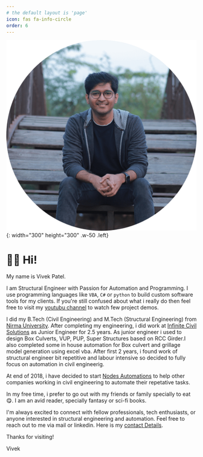 ```yaml
---
# the default layout is 'page'
icon: fas fa-info-circle
order: 6
---
```

![Test](/assets//images/ProfilePic.png){: width="300" height="300" .w-50 .left}

# 👋🏽 Hi! 
My name is Vivek Patel.

I am Structural Engineer with Passion for Automation and Programming. I use programming languages like `VBA`, `C#` or `python` to build custom software tools for my clients. If you're still confused about what i really do then feel free to visit my [youtubu channel](https://www.youtube.com/NodesAutomations) to watch few project demos.


I did my B.Tech (Civil Engineering) and M.Tech (Structural Engineering) from [Nirma University](https://nirmauni.ac.in/).
After completing my engineering, i did work at [Infinite Civil Solutions](https://inficivil.com/) as Junior Engineer for 2.5 years. As junior engineer i used to design Box Culverts, VUP, PUP, Super Structures based on RCC Girder.I also completed some in house automation for Box culvert and grillage model generation using excel vba. After first 2 years, i found work of structural engineer bit repetitive and labour intensive so decided to fully focus on automation in civil engineerig.

At end of 2018, i have decided to start [Nodes Automations](https://nodesautomations.com/) to help other companies working in civil engineering to automate their repetative tasks.

In my free time, i prefer to go out with my friends or family specially to eat 😋. I am an avid reader, specially fantasy or sci-fi books. 

I'm always excited to connect with fellow professionals, tech enthusiasts, or anyone interested in structural engineering and automation. Feel free to reach out to me via mail or linkedin. Here is my  [contact Details](https://nodesautomations.com/contact/).

Thanks for visiting!

Vivek